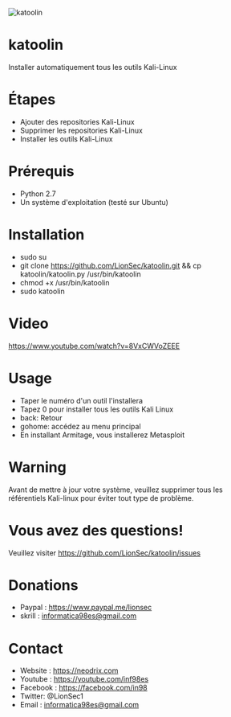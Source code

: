 ![katoolin](https://cloud.githubusercontent.com/assets/8742190/9415562/83397aae-4840-11e5-8f72-28dfffcc70a9.png)
# katoolin
Installer automatiquement tous les outils Kali-Linux

# Étapes
- Ajouter des repositories Kali-Linux
- Supprimer les repositories Kali-Linux
- Installer les outils Kali-Linux

# Prérequis
- Python 2.7
- Un système d'exploitation (testé sur Ubuntu)

# Installation
- sudo su
- git clone https://github.com/LionSec/katoolin.git && cp katoolin/katoolin.py /usr/bin/katoolin
- chmod +x /usr/bin/katoolin
- sudo katoolin 

# Video
https://www.youtube.com/watch?v=8VxCWVoZEEE

# Usage
- Taper le numéro d'un outil l'installera
- Tapez 0 pour installer tous les outils Kali Linux
- back: Retour
- gohome: accédez au menu principal
- En installant Armitage, vous installerez Metasploit

# Warning
Avant de mettre à jour votre système, veuillez supprimer tous les référentiels Kali-linux pour éviter tout type de problème.

# Vous avez des questions!

Veuillez visiter https://github.com/LionSec/katoolin/issues

# Donations
- Paypal : https://www.paypal.me/lionsec
- skrill : informatica98es@gmail.com


# Contact
- Website : https://neodrix.com
- Youtube : https://youtube.com/inf98es
- Facebook : https://facebook.com/in98
- Twitter: @LionSec1
- Email : informatica98es@gmail.com
